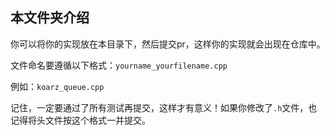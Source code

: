 ## 本文件夹介绍
你可以将你的实现放在本目录下，然后提交pr，这样你的实现就会出现在仓库中。

文件命名要遵循以下格式：`yourname_yourfilename.cpp`

例如：`koarz_queue.cpp`

记住，一定要通过了所有测试再提交，这样才有意义！如果你修改了`.h`文件，也记得将头文件按这个格式一并提交。